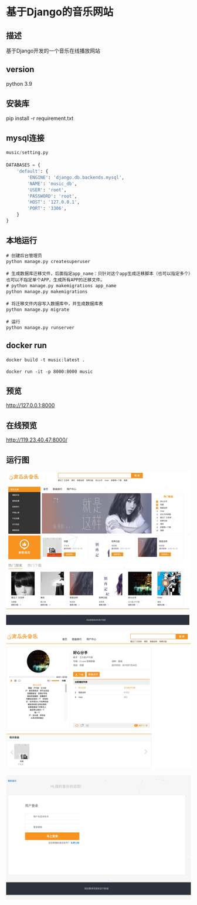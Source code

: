 # 基于Django的音乐网站

## 描述
基于Django开发的一个音乐在线播放网站

## version
python 3.9

## 安装库
pip install -r requirement.txt

## mysql连接
```python
music/setting.py

DATABASES = {
    'default': {
        'ENGINE': 'django.db.backends.mysql',
        'NAME': 'music_db',
        'USER': 'root',
        'PASSWORD': 'root',
        'HOST': '127.0.0.1',
        'PORT': '3306',
    }
}
```

## 本地运行
```shell
# 创建后台管理员
python manage.py createsuperuser 

# 生成数据库迁移文件，后面指定app_name：只针对这个app生成迁移脚本（也可以指定多个）也可以不指定单个APP，生成所有APP的迁移文件。
# python manage.py makemigrations app_name
python manage.py makemigrations

# 将迁移文件内容写入数据库中，并生成数据库表
python manage.py migrate 

# 运行
python manage.py runserver
```

## docker run
```shell
docker build -t music:latest .

docker run -it -p 8000:8000 music
```

## 预览
http://127.0.0.1:8000

## 在线预览
http://119.23.40.47:8000/

## 运行图
![demo1](https://github.com/Mzihao/dj-music/blob/master/static/image/demo1.png)

![demo1](https://github.com/Mzihao/dj-music/blob/master/static/image/demo2.png)

![demo1](https://github.com/Mzihao/dj-music/blob/master/static/image/demo3.png)
